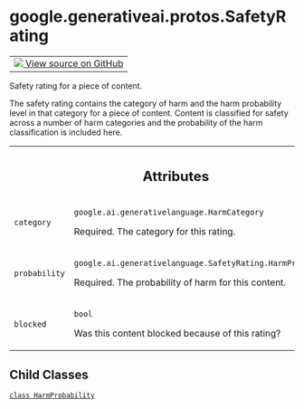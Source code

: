 
# google.generativeai.protos.SafetyRating

<!-- Insert buttons and diff -->

<table class="tfo-notebook-buttons tfo-api nocontent">
<td>
  <a target="_blank" href="https://github.com/googleapis/google-cloud-python/tree/main/packages/google-ai-generativelanguage/google/ai/generativelanguage_v1beta/types/safety.py#L162-L221">
    <img src="https://www.tensorflow.org/images/GitHub-Mark-32px.png" />
    View source on GitHub
  </a>
</td>
</table>



Safety rating for a piece of content.

<!-- Placeholder for "Used in" -->

The safety rating contains the category of harm and the harm
probability level in that category for a piece of content.
Content is classified for safety across a number of harm
categories and the probability of the harm classification is
included here.



<!-- Tabular view -->
 <table class="responsive fixed orange">
<colgroup><col width="214px"><col></colgroup>
<tr><th colspan="2"><h2 class="add-link">Attributes</h2></th></tr>

<tr>
<td>

`category`<a id="category"></a>

</td>
<td>

`google.ai.generativelanguage.HarmCategory`

Required. The category for this rating.

</td>
</tr><tr>
<td>

`probability`<a id="probability"></a>

</td>
<td>

`google.ai.generativelanguage.SafetyRating.HarmProbability`

Required. The probability of harm for this
content.

</td>
</tr><tr>
<td>

`blocked`<a id="blocked"></a>

</td>
<td>

`bool`

Was this content blocked because of this
rating?

</td>
</tr>
</table>



## Child Classes
[`class HarmProbability`](../../../google/generativeai/types/HarmProbability.md)

